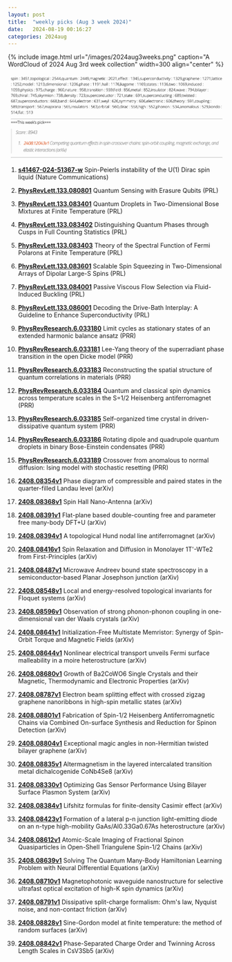 ```yaml
---
layout: post
title:  "weekly picks (Aug 3 week 2024)"
date:   2024-08-19 00:16:27
categories: 2024aug
---
```



{% include image.html url="/images/2024aug3weeks.png" caption="A WordCloud of 2024 Aug 3rd week collection" width=300 align="center" %}

<img src="/images/2024aug3weeks-pick.png">



1. **[s41467-024-51367-w](https://www.nature.com/articles/s41467-024-51367-w)** Spin-Peierls instability of the U(1) Dirac spin liquid (Nature Communications)



1. **[PhysRevLett.133.080801](http://link.aps.org/doi/10.1103/PhysRevLett.133.080801)** Quantum Sensing with Erasure Qubits (PRL)

1. **[PhysRevLett.133.083401](http://link.aps.org/doi/10.1103/PhysRevLett.133.083401)** Quantum Droplets in Two-Dimensional Bose Mixtures at Finite Temperature (PRL)

1. **[PhysRevLett.133.083402](http://link.aps.org/doi/10.1103/PhysRevLett.133.083402)** Distinguishing Quantum Phases through Cusps in Full Counting Statistics (PRL)

1. **[PhysRevLett.133.083403](http://link.aps.org/doi/10.1103/PhysRevLett.133.083403)** Theory of the Spectral Function of Fermi Polarons at Finite Temperature (PRL)

1. **[PhysRevLett.133.083601](http://link.aps.org/doi/10.1103/PhysRevLett.133.083601)** Scalable Spin Squeezing in Two-Dimensional Arrays of Dipolar Large-S Spins (PRL)

1. **[PhysRevLett.133.084001](http://link.aps.org/doi/10.1103/PhysRevLett.133.084001)** Passive Viscous Flow Selection via Fluid-Induced Buckling (PRL)

1. **[PhysRevLett.133.086001](http://link.aps.org/doi/10.1103/PhysRevLett.133.086001)** Decoding the Drive-Bath Interplay: A Guideline to Enhance Superconductivity (PRL)

1. **[PhysRevResearch.6.033180](http://link.aps.org/doi/10.1103/PhysRevResearch.6.033180)** Limit cycles as stationary states of an extended harmonic balance ansatz (PRR)

1. **[PhysRevResearch.6.033181](http://link.aps.org/doi/10.1103/PhysRevResearch.6.033181)** Lee-Yang theory of the superradiant phase transition in the open Dicke model (PRR)

1. **[PhysRevResearch.6.033183](http://link.aps.org/doi/10.1103/PhysRevResearch.6.033183)** Reconstructing the spatial structure of quantum correlations in materials (PRR)

1. **[PhysRevResearch.6.033184](http://link.aps.org/doi/10.1103/PhysRevResearch.6.033184)** Quantum and classical spin dynamics across temperature scales in the S=1/2 Heisenberg antiferromagnet (PRR)

1. **[PhysRevResearch.6.033185](http://link.aps.org/doi/10.1103/PhysRevResearch.6.033185)** Self-organized time crystal in driven-dissipative quantum system (PRR)

1. **[PhysRevResearch.6.033186](http://link.aps.org/doi/10.1103/PhysRevResearch.6.033186)** Rotating dipole and quadrupole quantum droplets in binary Bose-Einstein condensates (PRR)

1. **[PhysRevResearch.6.033189](http://link.aps.org/doi/10.1103/PhysRevResearch.6.033189)** Crossover from anomalous to normal diffusion: Ising model with stochastic resetting (PRR)















1. **[2408.08354v1](https://arxiv.org/abs/2408.08354)** Phase diagram of compressible and paired states in the quarter-filled Landau level (arXiv)

1. **[2408.08368v1](https://arxiv.org/abs/2408.08368)** Spin Hall Nano-Antenna (arXiv)

1. **[2408.08391v1](https://arxiv.org/abs/2408.08391)** Flat-plane based double-counting free and parameter free many-body DFT+U (arXiv)

1. **[2408.08394v1](https://arxiv.org/abs/2408.08394)** A topological Hund nodal line antiferromagnet (arXiv)

1. **[2408.08416v1](https://arxiv.org/abs/2408.08416)** Spin Relaxation and Diffusion in Monolayer 1T'-WTe2 from First-Principles (arXiv)

1. **[2408.08487v1](https://arxiv.org/abs/2408.08487)** Microwave Andreev bound state spectroscopy in a semiconductor-based Planar Josephson junction (arXiv)

1. **[2408.08548v1](https://arxiv.org/abs/2408.08548)** Local and energy-resolved topological invariants for Floquet systems (arXiv)

1. **[2408.08596v1](https://arxiv.org/abs/2408.08596)** Observation of strong phonon-phonon coupling in one-dimensional van der Waals crystals (arXiv)

1. **[2408.08641v1](https://arxiv.org/abs/2408.08641)** Initialization-Free Multistate Memristor: Synergy of Spin-Orbit Torque and Magnetic Fields (arXiv)

1. **[2408.08644v1](https://arxiv.org/abs/2408.08644)** Nonlinear electrical transport unveils Fermi surface malleability in a moire heterostructure (arXiv)

1. **[2408.08680v1](https://arxiv.org/abs/2408.08680)** Growth of Ba2CoWO6 Single Crystals and their Magnetic, Thermodynamic and Electronic Properties (arXiv)


1. **[2408.08787v1](https://arxiv.org/abs/2408.08787)** Electron beam splitting effect with crossed zigzag graphene nanoribbons in high-spin metallic states (arXiv)

1. **[2408.08801v1](https://arxiv.org/abs/2408.08801)** Fabrication of Spin-1/2 Heisenberg Antiferromagnetic Chains via Combined On-surface Synthesis and Reduction for Spinon Detection (arXiv)

1. **[2408.08804v1](https://arxiv.org/abs/2408.08804)** Exceptional magic angles in non-Hermitian twisted bilayer graphene (arXiv)

1. **[2408.08835v1](https://arxiv.org/abs/2408.08835)** Altermagnetism in the layered intercalated transition metal dichalcogenide CoNb4Se8 (arXiv)

1. **[2408.08330v1](https://arxiv.org/abs/2408.08330)** Optimizing Gas Sensor Performance Using Bilayer Surface Plasmon System (arXiv)

1. **[2408.08384v1](https://arxiv.org/abs/2408.08384)** Lifshitz formulas for finite-density Casimir effect (arXiv)

1. **[2408.08423v1](https://arxiv.org/abs/2408.08423)** Formation of a lateral p-n junction light-emitting diode on an n-type high-mobility GaAs/Al0.33Ga0.67As heterostructure (arXiv)

1. **[2408.08612v1](https://arxiv.org/abs/2408.08612)** Atomic-Scale Imaging of Fractional Spinon Quasiparticles in Open-Shell Triangulene Spin-1/2 Chains (arXiv)

1. **[2408.08639v1](https://arxiv.org/abs/2408.08639)** Solving The Quantum Many-Body Hamiltonian Learning Problem with Neural Differential Equations (arXiv)

1. **[2408.08710v1](https://arxiv.org/abs/2408.08710)** Magnetophotonic waveguide nanostructure for selective ultrafast optical excitation of high-K spin dynamics (arXiv)

1. **[2408.08791v1](https://arxiv.org/abs/2408.08791)** Dissipative split-charge formalism: Ohm's law, Nyquist noise, and non-contact friction (arXiv)

1. **[2408.08828v1](https://arxiv.org/abs/2408.08828)** Sine-Gordon model at finite temperature: the method of random surfaces (arXiv)

1. **[2408.08842v1](https://arxiv.org/abs/2408.08842)** Phase-Separated Charge Order and Twinning Across Length Scales in CsV3Sb5 (arXiv)







